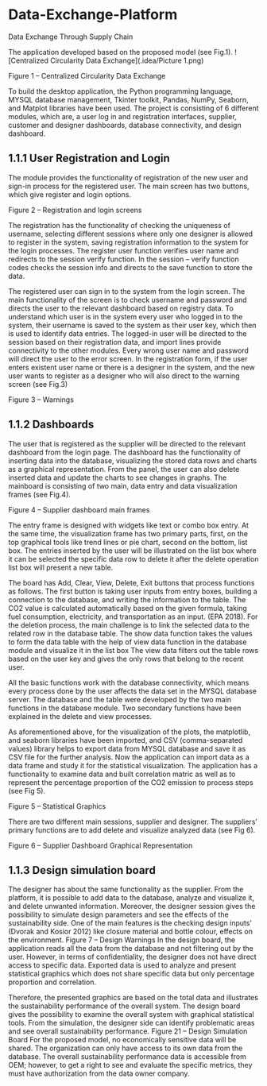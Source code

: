 # Data-Exchange-Platform
Data Exchange Through Supply Chain 

The application developed based on the proposed model (see Fig.1).
![Centralized Circularity Data Exchange](.idea/Picture 1.png)

Figure 1 – Centralized Circularity Data Exchange
 
To build the desktop application, the Python programming language, MYSQL database management, Tkinter toolkit, Pandas, NumPy, Seaborn, and Matplot libraries have been used. The project is consisting of 6 different modules, which are, a user log in and registration interfaces, supplier, customer and designer dashboards, database connectivity, and design dashboard.

## 1.1.1 User Registration and Login
The module provides the functionality of registration of the new user and sign-in process for the registered user. The main screen has two buttons, which give register and login options.

Figure 2 – Registration and login screens
   
The registration has the functionality of checking the uniqueness of username, selecting different sessions where only one designer is allowed to register in the system, saving registration information to the system for the login processes.
The register user function verifies user name and redirects to the session verify function.
In the session – verify function codes checks the session info and directs to the save function
to store the data.

The registered user can sign in to the system from the login screen. The main functionality of the screen is to check username and password and directs the user to the relevant dashboard based on registry data.
To understand which user is in the system every user who logged in to the system, their username is saved to the system as their user key, which then is used to identify data entries.
The logged-in user will be directed to the session based on their registration data, and import lines provide connectivity to the other modules.
Every wrong user name and password will direct the user to the error screen. In the registration form, if the user enters existent user name or there is a designer in the system, and the new user wants to register as a designer who will also direct to the warning screen (see Fig.3)
  
Figure 3 – Warnings

## 1.1.2 Dashboards
The user that is registered as the supplier will be directed to the relevant dashboard from the
login page. The dashboard has the functionality of inserting data into the database, visualizing the stored data rows and charts as a graphical representation. From the panel, the user can also delete inserted data and update the charts to see changes in graphs.
The mainboard is consisting of two main, data entry and data visualization frames (see Fig.4).
 
Figure 4 – Supplier dashboard main frames

The entry frame is designed with widgets like text or combo box entry. At the same time, the visualization frame has two primary parts, first, on the top graphical tools like trend lines or pie chart, second on the bottom, list box.
The entries inserted by the user will be illustrated on the list box where it can be selected the specific data row to delete it after the delete operation list box will present a new table.

The board has Add, Clear, View, Delete, Exit buttons that process functions as follows.
The first button is taking user inputs from entry boxes, building a connection to the database, and writing the information to the table. The CO2 value is calculated automatically based on the given formula, taking fuel consumption, electricity, and transportation as an input. (EPA 2018).
For the deletion process, the main challenge is to link the selected data to the related row in the database table.
The show data function takes the values to form the data table with the help of view data function in the database module and visualize it in the list box
The view data filters out the table rows based on the user key and gives the only rows that belong to the recent user.
  
All the basic functions work with the database connectivity, which means every process done by the user affects the data set in the MYSQL database server. The database and the table were developed by the two main functions in the database module. Two secondary functions have been explained in the delete and view processes.

As aforementioned above, for the visualization of the plots, the matplotlib, and seaborn libraries have been imported, and CSV (comma-separated values) library helps to export data from MYSQL database and save it as CSV file for the further analysis.
Now the application can import data as a data frame and study it for the statistical visualization.
The application has a functionality to examine data and built correlation matric as well as to represent the percentage proportion of the CO2 emission to process steps (see Fig 5).

Figure 5 – Statistical Graphics

There are two different main sessions, supplier and designer. The suppliers’ primary functions are to add delete and visualize analyzed data (see Fig 6).

Figure 6 – Supplier Dashboard Graphical Representation

## 1.1.3 Design simulation board
The designer has about the same functionality as the supplier. From the platform, it is possible to add data to the database, analyze and visualize it, and delete unwanted information. Moreover, the designer session gives the possibility to simulate design parameters and see the effects of the sustainability side.
One of the main features is the checking design inputs’ (Dvorak and Kosior 2012) like closure material and bottle colour, effects on the environment.
Figure 7 – Design Warnings
In the design board, the application reads all the data from the database and not filtering out by the user. However, in terms of confidentiality, the designer does not have direct access to specific data. Exported data is used to analyze and present statistical graphics which does not share specific data but only percentage proportion and correlation.

Therefore, the presented graphics are based on the total data and illustrates the sustainability performance of the overall system.
The design board gives the possibility to examine the overall system with graphical statistical tools. From the simulation, the designer side can identify problematic areas and see overall sustainability performance.
Figure 21 – Design Simulation Board
For the proposed model, no economically sensitive data will be shared. The organization can only have access to its own data from the database. The overall sustainability performance data is accessible from OEM; however, to get a right to see and evaluate the specific metrics, they must have authorization from the data owner company.
 
